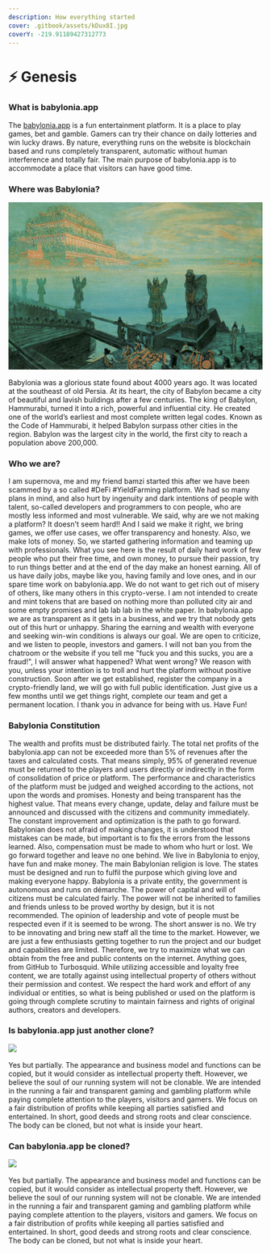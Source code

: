 ```yaml
---
description: How everything started
cover: .gitbook/assets/kDux8I.jpg
coverY: -219.91189427312773
---
```


# ⚡ Genesis

### What is babylonia.app

The [babylonia.app](https://babylonia.app) is a fun entertainment platform. It is a place to play games, bet and gamble. Gamers can try their chance on daily lotteries and win lucky draws. By nature, everything runs on the website is blockchain based and runs completely transparent, automatic without human interference and totally fair. The main purpose of babylonia.app is to accommodate a place that visitors can have good time.

### Where was Babylonia?

![](.gitbook/assets/babylon-1906.jpg)

Babylonia was a glorious state found about 4000 years ago. It was located at the southeast of old Persia. At its heart, the city of Babylon became a city of beautiful and lavish buildings after a few centuries. The king of Babylon, Hammurabi, turned it into a rich, powerful and influential city. He created one of the world’s earliest and most complete written legal codes. Known as the Code of Hammurabi, it helped Babylon surpass other cities in the region. Babylon was the largest city in the world, the first city to reach a population above 200,000.

### Who we are?

I am supernova, me and my friend bamzi started this after we have been scammed by a so called #DeFi #YieldFarming platform. We had so many plans in mind, and also hurt by ingenuity and dark intentions of people with talent, so-called developers and programmers to con people, who are mostly less informed and most vulnerable. We said, why are we not making a platform? It doesn't seem hard!! And I said we make it right, we bring games, we offer use cases, we offer transparency and honesty. Also, we make lots of money. So, we started gathering information and teaming up with professionals. What you see here is the result of daily hard work of few people who put their free time, and own money, to pursue their passion, try to run things better and at the end of the day make an honest earning. All of us have daily jobs, maybe like you, having family and love ones, and in our spare time work on babylonia.app. We do not want to get rich out of misery of others, like many others in this crypto-verse. I am not intended to create and mint tokens that are based on nothing more than polluted city air and some empty promises and lab lab lab in the white paper. In babylonia.app we are as transparent as it gets in a business, and we try that nobody gets out of this hurt or unhappy. Sharing the earning and wealth with everyone and seeking win-win conditions is always our goal. We are open to criticize, and we listen to people, investors and gamers. I will not ban you from the chatroom or the website if you tell me "fuck you and this sucks, you are a fraud!", I will answer what happened? What went wrong? We reason with you, unless your intention is to troll and hurt the platform without positive construction. Soon after we get established, register the company in a crypto-friendly land, we will go with full public identification. Just give us a few months until we get things right, complete our team and get a permanent location. I thank you in advance for being with us. Have Fun!

### Babylonia Constitution

The wealth and profits must be distributed fairly. The total net profits of the babylonia.app can not be exceeded more than 5% of revenues after the taxes and calculated costs. That means simply, 95% of generated revenue must be returned to the players and users directly or indirectly in the form of consolidation of price or platform. The performance and characteristics of the platform must be judged and weighed according to the actions, not upon the words and promises. Honesty and being transparent has the highest value. That means every change, update, delay and failure must be announced and discussed with the citizens and community immediately. The constant improvement and optimization is the path to go forward. Babylonian does not afraid of making changes, it is understood that mistakes can be made, but important is to fix the errors from the lessons learned. Also, compensation must be made to whom who hurt or lost. We go forward together and leave no one behind. We live in Babylonia to enjoy, have fun and make money. The main Babylonian religion is love. The states must be designed and run to fulfil the purpose which giving love and making everyone happy. Babylonia is a private entity, the government is autonomous and runs on démarche. The power of capital and will of citizens must be calculated fairly. The power will not be inherited to families and friends unless to be proved worthy by design, but it is not recommended. The opinion of leadership and vote of people must be respected even if it is seemed to be wrong. The short answer is no. We try to be innovating and bring new staff all the time to the market. However, we are just a few enthusiasts getting together to run the project and our budget and capabilities are limited. Therefore, we try to maximize what we can obtain from the free and public contents on the internet. Anything goes, from GitHub to Turbosquid. While utilizing accessible and loyalty free content, we are totally against using intellectual property of others without their permission and contest. We respect the hard work and effort of any individual or entities, so what is being published or used on the platform is going through complete scrutiny to maintain fairness and rights of original authors, creators and developers.

### Is babylonia.app just another clone?

![](.gitbook/assets/Clones\_goats.jpg)

Yes but partially. The appearance and business model and functions can be copied, but it would consider as intellectual property theft. However, we believe the soul of our running system will not be clonable. We are intended in the running a fair and transparent gaming and gambling platform while paying complete attention to the players, visitors and gamers. We focus on a fair distribution of profits while keeping all parties satisfied and entertained. In short, good deeds and strong roots and clear conscience. The body can be cloned, but not what is inside your heart.

### Can babylonia.app be cloned?

![](.gitbook/assets/2681\_1200x480.jpg)

Yes but partially. The appearance and business model and functions can be copied, but it would consider as intellectual property theft. However, we believe the soul of our running system will not be clonable. We are intended in the running a fair and transparent gaming and gambling platform while paying complete attention to the players, visitors and gamers. We focus on a fair distribution of profits while keeping all parties satisfied and entertained. In short, good deeds and strong roots and clear conscience. The body can be cloned, but not what is inside your heart.
